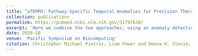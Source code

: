 ```yaml
---
title: "aTEMPO: Pathway-Specific Temporal Anomalies for Precision Therapeutics"
collection: publications
permalink: https://pubmed.ncbi.nlm.nih.gov/31797638/
excerpt: 'Here we combine the two approaches, using an anomaly detection model and virtual time series to identify anomalous temporal processes in specific disease states. We demonstrate that this approach can informatively characterize individual patients, suggesting personalized therapeutic approaches.'
date: 2020-10
venue: 'Pacific Symposium on Biocomputing'
citation: Christopher Michael Pietras, Liam Power and Donna K. Slonim; '
---
```

